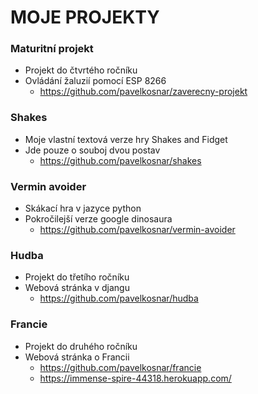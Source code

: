 # MOJE PROJEKTY

### Maturitní projekt
- Projekt do čtvrtého ročníku
- Ovládání žaluzií pomocí ESP 8266
  - https://github.com/pavelkosnar/zaverecny-projekt
### Shakes
- Moje vlastní textová verze hry Shakes and Fidget
- Jde pouze o souboj dvou postav
  - https://github.com/pavelkosnar/shakes
### Vermin avoider
- Skákací hra v jazyce python
- Pokročilejší verze google dinosaura
  - https://github.com/pavelkosnar/vermin-avoider
### Hudba
- Projekt do třetího ročníku
- Webová stránka v djangu
  - https://github.com/pavelkosnar/hudba
### Francie
- Projekt do druhého ročníku
- Webová stránka o Francii
  - https://github.com/pavelkosnar/francie
  - https://immense-spire-44318.herokuapp.com/
